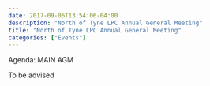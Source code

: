 ```yaml
---
date: 2017-09-06T13:54:06-04:00
description: "North of Tyne LPC Annual General Meeting"
title: "North of Tyne LPC Annual General Meeting"
categories: ["Events"]
---
```


Agenda: MAIN AGM

To be advised

